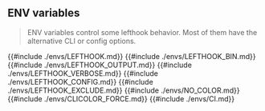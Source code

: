 ## ENV variables

> ENV variables control some lefthook behavior. Most of them have the alternative CLI or config options.

{{#include ./envs/LEFTHOOK.md}}
{{#include ./envs/LEFTHOOK_BIN.md}}
{{#include ./envs/LEFTHOOK_OUTPUT.md}}
{{#include ./envs/LEFTHOOK_VERBOSE.md}}
{{#include ./envs/LEFTHOOK_CONFIG.md}}
{{#include ./envs/LEFTHOOK_EXCLUDE.md}}
{{#include ./envs/NO_COLOR.md}}
{{#include ./envs/CLICOLOR_FORCE.md}}
{{#include ./envs/CI.md}}
